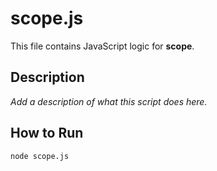 # scope.js

This file contains JavaScript logic for **scope**.

## Description
_Add a description of what this script does here._

## How to Run
```bash
node scope.js
```

